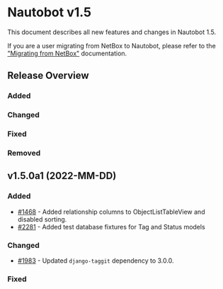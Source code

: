 <!-- markdownlint-disable MD024 -->

# Nautobot v1.5

This document describes all new features and changes in Nautobot 1.5.

If you are a user migrating from NetBox to Nautobot, please refer to the ["Migrating from NetBox"](../installation/migrating-from-netbox.md) documentation.

## Release Overview

### Added

### Changed

### Fixed

### Removed

## v1.5.0a1 (2022-MM-DD)

### Added

- [#1468](https://github.com/nautobot/nautobot/issues/1468) - Added relationship columns to ObjectListTableView and disabled sorting.
- [#2281](https://github.com/nautobot/nautobot/issues/2281) - Added test database fixtures for Tag and Status models

### Changed

- [#1983](https://github.com/nautobot/nautobot/issues/1983) - Updated `django-taggit` dependency to 3.0.0.

### Fixed
